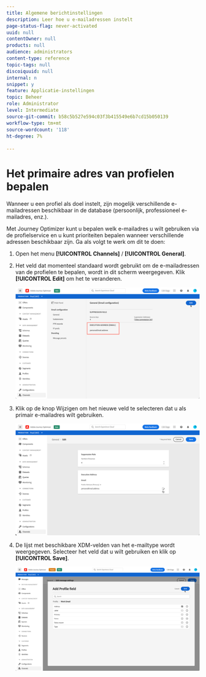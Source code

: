 ```yaml
---
title: Algemene berichtinstellingen
description: Leer hoe u e-mailadressen instelt
page-status-flag: never-activated
uuid: null
contentOwner: null
products: null
audience: administrators
content-type: reference
topic-tags: null
discoiquuid: null
internal: n
snippet: y
feature: Applicatie-instellingen
topic: Beheer
role: Administrator
level: Intermediate
source-git-commit: b58c5b527e594c03f3b415549e6b7cd15b050139
workflow-type: tm+mt
source-wordcount: '118'
ht-degree: 7%

---
```



# Het primaire adres van profielen bepalen

Wanneer u een profiel als doel instelt, zijn mogelijk verschillende e-mailadressen beschikbaar in de database (persoonlijk, professioneel e-mailadres, enz.).

Met Journey Optimizer kunt u bepalen welk e-mailadres u wilt gebruiken via de profielservice en u kunt prioriteiten bepalen wanneer verschillende adressen beschikbaar zijn. Ga als volgt te werk om dit te doen:

1. Open het menu **[!UICONTROL Channels]** / **[!UICONTROL General]**.
1. Het veld dat momenteel standaard wordt gebruikt om de e-mailadressen van de profielen te bepalen, wordt in dit scherm weergegeven. Klik **[!UICONTROL Edit]** om het te veranderen.

   ![](../assets/primary-address.png)

1. Klik op de knop Wijzigen om het nieuwe veld te selecteren dat u als primair e-mailadres wilt gebruiken.

   ![](../assets/primary-address-edit.png)

1. De lijst met beschikbare XDM-velden van het e-mailtype wordt weergegeven. Selecteer het veld dat u wilt gebruiken en klik op **[!UICONTROL Save]**.

   ![](../assets/primary-address-field.png)

<!--1. You can also select an additional field to use as secondary email address. This allows you to determine which field to use if the primary field is empty for a profile. >> will be done later on-->
